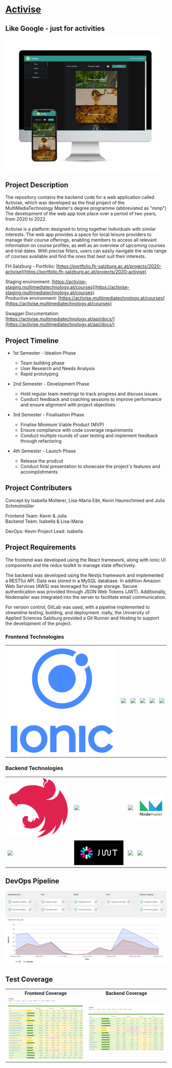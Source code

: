 # [Activise](https://portfolio.fh-salzburg.ac.at/projects/2020-activise/)
## Like Google - just for activities

<img src='docs/activise-app.png'>

## Project Description

The repository contains the backend code for a web application called Activise, which was developed as the final project of the MultiMediaTechnology Master's degree programme (abbreviated as "mmp")
The development of the web app took place over a period of two years, from 2020 to 2022.

Activise is a platform designed to bring together individuals with similar interests. The web app provides a space for local leisure providers to manage their course offerings, enabling members to access all relevant information on course profiles, as well as an overview of upcoming courses and trial dates. With precise filters, users can easily navigate the wide range of courses available and find the ones that best suit their interests.

FH Salzburg - Portfolio: [https://portfolio.fh-salzburg.ac.at/projects/2020-activise](https://portfolio.fh-salzburg.ac.at/projects/2020-activise)

Staging environment: [https://activise-staging.multimediatechnology.at/courses](https://activise-staging.multimediatechnology.at/courses)  
Productive environment: [https://activise.multimediatechnology.at/courses](https://activise.multimediatechnology.at/courses)

Swagger Documentation: [https://activise.multimediatechnology.at/api/docs/](https://activise.multimediatechnology.at/api/docs/)



## Project Timeline

* 1st Semester - Ideation Phase
    - Team building phase
    - User Research and Needs Analysis
    - Rapid prototyping

* 2nd Semester - Development Phase
    - Hold regular team meetings to track progress and discuss issues
    - Conduct feedback and coaching sessions to improve performance and ensure alignment with project objectives

* 3rd Semester - Finalisation Phase
    - Finalise Minimum Viable Product (MVP)
    - Ensure compliance with code coverage requirements
    - Conduct multiple rounds of user testing and implement feedback through refactoring

* 4th Semester - Launch Phase
    - Release the prodcut
    - Conduct final presentation to showcase the project's features and accomplishments



## Project Contributers
Concept by Isabella Molterer, Lisa-Maria Eibl, Kevin Haunschmied and Julia Schmolmüller

Frontend Team: Kevin & Julia  
Backend Team: Isabella & Lisa-Maria

DevOps: Kevin
Project Lead: Isabella



## Project Requirements

The frontend was developed using the React framework, along with ionic UI components and the redux toolkit to manage state effectively.

The backend was developed using the Nestjs framework and implemented a RESTful API. 
Data was stored in a MySQL database. In addition Amazon Web Services (AWS) was leveraged for image storage.
Secure authentication was provided through JSON Web Tokens (JWT). Additionally, Nodemailer was integrated into the server to facilitate email communication.

For version control, GitLab was used, with a pipeline implemented to streamline testing, building, and deployment. 
inally, the University of Applied Sciences Salzburg provided a Git Runner and Hosting to support the development of the project.



### Frontend Technologies

<table>
  <tr>
    <td style="border:none;"><img src='docs/ionic-logo.png'></td>
    <td style="border:none;"><img src='https://user-images.githubusercontent.com/25181517/183897015-94a058a6-b86e-4e42-a37f-bf92061753e5.png'></td>
    <td style="border:none;"><img src='https://user-images.githubusercontent.com/25181517/187896150-cc1dcb12-d490-445c-8e4d-1275cd2388d6.png'></td>
    <td style="border:none;"><img src="https://user-images.githubusercontent.com/25181517/183890598-19a0ac2d-e88a-4005-a8df-1ee36782fde1.png"></td>
    <td style="border:none;"><img src='https://user-images.githubusercontent.com/25181517/187955005-f4ca6f1a-e727-497b-b81b-93fb9726268e.png'></td>
    <td style="border:none;"><img src='https://user-images.githubusercontent.com/68279555/200387386-276c709f-380b-46cc-81fd-f292985927a8.png'></td>
  </tr>
 </table>

### Backend Technologies

<table>
  <tr>
    <td style="border:none;"><img src='docs/nestjs-logo.svg'></td>
    <td style="border:none;"><img src='https://user-images.githubusercontent.com/25181517/192107858-fe19f043-c502-4009-8c47-476fc89718ad.png'></td>
    <td style="border:none;"><img src='https://user-images.githubusercontent.com/25181517/183568594-85e280a7-0d7e-4d1a-9028-c8c2209e073c.png'></td>
    <td style="border:none;"><img src='docs/nodemailer-logo.png'></td>
  </tr>
  <tr>
    <td style="border:none;"><img src='https://user-images.githubusercontent.com/25181517/183896128-ec99105a-ec1a-4d85-b08b-1aa1620b2046.png'></td>
    <td style="border:none;"><img src='docs/jwt-logo.svg'></td>
    <td style="border:none;"><img src='https://user-images.githubusercontent.com/25181517/183896132-54262f2e-6d98-41e3-8888-e40ab5a17326.png'></td>
    <td style="border:none;"><img src='https://user-images.githubusercontent.com/25181517/187955005-f4ca6f1a-e727-497b-b81b-93fb9726268e.png'></td>
  </tr>
 </table>



## DevOps Pipeline

<img src='docs/pipeline.PNG'>



## Test Coverage

<table>
    <tr>
        <th style="border:none;">Frontend Coverage</th>
        <th style="border:none;">Backend Coverage</th>
    </tr>
    <tr>
        <td style="border:none;"><img src='docs/coverage-frontend.png'></td>
        <td style="border:none;"><img src='docs/coverage-backend.png'></td>
    </tr>
 </table>
